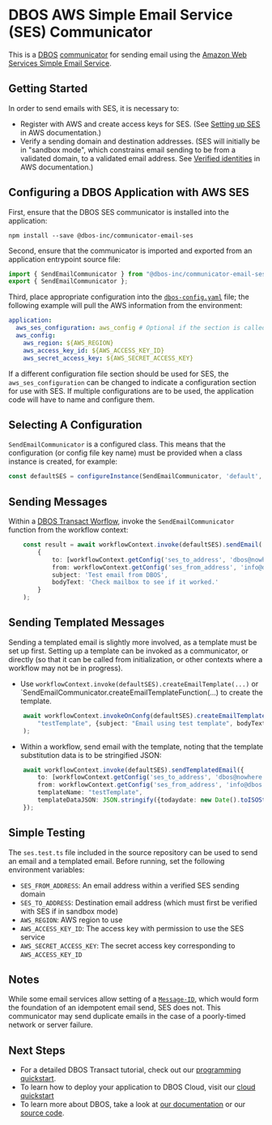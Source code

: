 # DBOS AWS Simple Email Service (SES) Communicator

This is a [DBOS](https://docs.dbos.dev/) [communicator](https://docs.dbos.dev/tutorials/communicator-tutorial) for sending email using the [Amazon Web Services Simple Email Service](https://aws.amazon.com/ses/).

## Getting Started
In order to send emails with SES, it is necessary to:
- Register with AWS and create access keys for SES. (See [Setting up SES](https://docs.aws.amazon.com/ses/latest/dg/setting-up.html) in AWS documentation.)
- Verify a sending domain and destination addresses. (SES will initially be in "sandbox mode", which constrains email sending to be from a validated domain, to a validated email address.  See [Verified identities](https://docs.aws.amazon.com/ses/latest/dg/setting-up.html) in AWS documentation.)

## Configuring a DBOS Application with AWS SES
First, ensure that the DBOS SES communicator is installed into the application:
```
npm install --save @dbos-inc/communicator-email-ses
```

Second, ensure that the communicator is imported and exported from an application entrypoint source file:
```typescript
import { SendEmailCommunicator } from "@dbos-inc/communicator-email-ses";
export { SendEmailCommunicator };
```

Third, place appropriate configuration into the [`dbos-config.yaml`](https://docs.dbos.dev/api-reference/configuration) file; the following example will pull the AWS information from the environment:
```yaml
application:
  aws_ses_configuration: aws_config # Optional if the section is called `aws_config`
  aws_config:
    aws_region: ${AWS_REGION}
    aws_access_key_id: ${AWS_ACCESS_KEY_ID}
    aws_secret_access_key: ${AWS_SECRET_ACCESS_KEY}
```

If a different configuration file section should be used for SES, the `aws_ses_configuration` can be changed to indicate a configuration section for use with SES.  If multiple configurations are to be used, the application code will have to name and configure them.

## Selecting A Configuration
`SendEmailCommunicator` is a configured class.  This means that the configuration (or config file key name) must be provided when a class instance is created, for example:
```typescript
const defaultSES = configureInstance(SendEmailCommunicator, 'default', {awscfgname: 'aws_config'});
```

## Sending Messages
Within a [DBOS Transact Worflow](https://docs.dbos.dev/tutorials/workflow-tutorial), invoke the `SendEmailCommunicator` function from the workflow context:
```typescript
    const result = await workflowContext.invoke(defaultSES).sendEmail(
        {
            to: [workflowContext.getConfig('ses_to_address', 'dbos@nowhere.dev')],
            from: workflowContext.getConfig('ses_from_address', 'info@dbos.dev'),
            subject: 'Test email from DBOS',
            bodyText: 'Check mailbox to see if it worked.'
        }
    );
```

## Sending Templated Messages
Sending a templated email is slightly more involved, as a template must be set up first.  Setting up a template can be invoked as a communicator, or directly (so that it can be called from initialization, or other contexts where a workflow may not be in progress).
- Use `workflowContext.invoke(defaultSES).createEmailTemplate(...)` or `SendEmailCommunicator.createEmailTemplateFunction(...) to create the template.
```typescript
    await workflowContext.invokeOnConfg(defaultSES).createEmailTemplate(
        "testTemplate", {subject: "Email using test template", bodyText: "Today's date is {{todaydate}}."}
    );
```
- Within a workflow, send email with the template, noting that the template substitution data is to be stringified JSON:
```typescript
    await workflowContext.invoke(defaultSES).sendTemplatedEmail({
        to: [workflowContext.getConfig('ses_to_address', 'dbos@nowhere.dev')],
        from: workflowContext.getConfig('ses_from_address', 'info@dbos.dev'),
        templateName: "testTemplate",
        templateDataJSON: JSON.stringify({todaydate: new Date().toISOString()}),
    });
```

## Simple Testing
The `ses.test.ts` file included in the source repository can be used to send an email and a templated email.  Before running, set the following environment variables:
- `SES_FROM_ADDRESS`: An email address within a verified SES sending domain
- `SES_TO_ADDRESS`: Destination email address (which must first be verified with SES if in sandbox mode)
- `AWS_REGION`: AWS region to use
- `AWS_ACCESS_KEY_ID`: The access key with permission to use the SES service
- `AWS_SECRET_ACCESS_KEY`: The secret access key corresponding to `AWS_ACCESS_KEY_ID`

## Notes
While some email services allow setting of a [`Message-ID`](https://en.wikipedia.org/wiki/Message-ID), which would form the foundation of an idempotent email send, SES does not.  This communicator may send duplicate emails in the case of a poorly-timed network or server failure.

## Next Steps
- For a detailed DBOS Transact tutorial, check out our [programming quickstart](https://docs.dbos.dev/getting-started/quickstart-programming).
- To learn how to deploy your application to DBOS Cloud, visit our [cloud quickstart](https://docs.dbos.dev/getting-started/quickstart-cloud/)
- To learn more about DBOS, take a look at [our documentation](https://docs.dbos.dev/) or our [source code](https://github.com/dbos-inc/dbos-transact).
